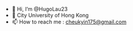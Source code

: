 - 👋 Hi, I’m @HugoLau23
- 🌱 City University of Hong Kong
- 📫 How to reach me : cheukyin175@gmail.com

<!---
HugoLau23/HugoLau23 is a ✨ special ✨ repository because its `README.md` (this file) appears on your GitHub profile.
You can click the Preview link to take a look at your changes.
--->
